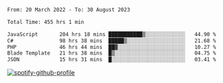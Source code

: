<!--START_SECTION:waka-->

```txt
From: 20 March 2022 - To: 30 August 2023

Total Time: 455 hrs 1 min

JavaScript       204 hrs 18 mins ███████████▒░░░░░░░░░░░░░   44.90 %
C#               98 hrs 38 mins  █████▒░░░░░░░░░░░░░░░░░░░   21.68 %
PHP              46 hrs 44 mins  ██▓░░░░░░░░░░░░░░░░░░░░░░   10.27 %
Blade Template   21 hrs 38 mins  █▒░░░░░░░░░░░░░░░░░░░░░░░   04.75 %
JSON             15 hrs 31 mins  █░░░░░░░░░░░░░░░░░░░░░░░░   03.41 %
```

<!--END_SECTION:waka-->
[![spotify-github-profile](https://spotify-github-profile.vercel.app/api/view?uid=c00zprrvy9xiloa9qnco3hmng&cover_image=true&theme=novatorem&show_offline=false&background_color=121212&bar_color=53b14f&bar_color_cover=false)](https://spotify-github-profile.vercel.app/api/view?uid=c00zprrvy9xiloa9qnco3hmng&redirect=true)



